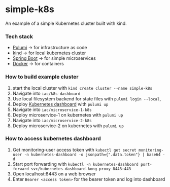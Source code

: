 # simple-k8s

An example of a simple Kubernetes cluster built with kind.

### Tech stack
- [Pulumi](https://www.pulumi.com/) → for infrastructure as code
- [kind](https://kind.sigs.k8s.io/) → for local kubernetes cluster
- [Spring Boot](https://spring.io/projects/spring-boot) → for simple microservices
- [Docker](https://www.docker.com/) → for containers

### How to build example cluster
1. start the local cluster with `kind create cluster --name simple-k8s`
2. Navigate into `iac/k8s-dashboard`
3. Use local filesystem backend for state files with `pulumi login --local`, 
4. Deploy [Kubernetes dashboard](https://github.com/kubernetes/dashboard) with `pulumi up`
5. Navigate into `iac/microservice-1-k8s`
6. Deploy microservice-1 on kubernetes with `pulumi up`
7. Navigate into `iac/microservice-2-k8s`
8. Deploy microservice-2 on kubernetes with `pulumi up`

### How to access kubernetes dashboard
1. Get monitoring-user access token with `kubectl get secret monitoring-user -n kubernetes-dashboard -o jsonpath={".data.token"} | base64 -d`
2. Start port forwarding with `kubectl -n kubernetes-dashboard port-forward svc/kubernetes-dashboard-kong-proxy 8443:443`
3. Open localhost:8443 on a web browser
4. Enter `Bearer <access token>` for the bearer token and log into dashboard
